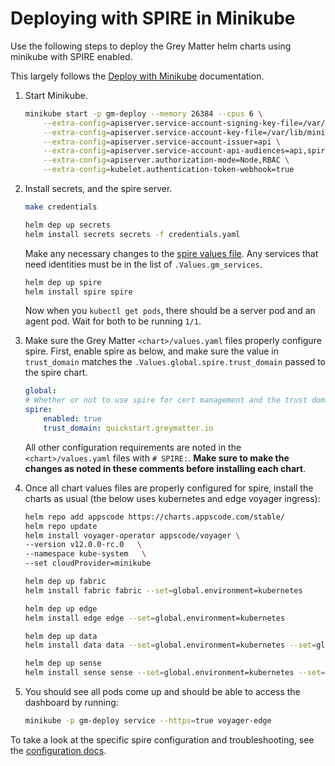 # Deploying with SPIRE in Minikube

Use the following steps to deploy the Grey Matter helm charts using minikube with SPIRE enabled.

This largely follows the [Deploy with Minikube](../Deploy%20with%20Minikube.md) documentation.

1. Start Minikube.

    ```bash
    minikube start -p gm-deploy --memory 26384 --cpus 6 \
        --extra-config=apiserver.service-account-signing-key-file=/var/lib/minikube/certs/sa.key \
        --extra-config=apiserver.service-account-key-file=/var/lib/minikube/certs/sa.pub \
        --extra-config=apiserver.service-account-issuer=api \
        --extra-config=apiserver.service-account-api-audiences=api,spire-server \
        --extra-config=apiserver.authorization-mode=Node,RBAC \
        --extra-config=kubelet.authentication-token-webhook=true
    ```

2. Install secrets, and the spire server.

    ```bash
    make credentials

    helm dep up secrets
    helm install secrets secrets -f credentials.yaml
    ```

    Make any necessary changes to the [spire values file](../../spire/values.yaml).  Any services that need identities must be in the list of `.Values.gm_services`.

    ```bash
    helm dep up spire
    helm install spire spire
    ```

    Now when you `kubectl get pods`, there should be a server pod and an agent pod. Wait for both to be running `1/1`.

3. Make sure the Grey Matter `<chart>/values.yaml` files properly configure spire. First, enable spire as below, and make sure the value in `trust_domain` matches the `.Values.global.spire.trust_domain` passed to the spire chart.

    ```yaml
    global:
    # Whether or not to use spire for cert management and the trust domain
    spire:
        enabled: true
        trust_domain: quickstart.greymatter.io
    ```

    All other configuration requirements are noted in the `<chart>/values.yaml` files with `# SPIRE:`. **Make sure to make the changes as noted in these comments before installing each chart**.

4. Once all chart values files are properly configured for spire, install the charts as usual (the below uses kubernetes and edge voyager ingress):

    ```bash
    helm repo add appscode https://charts.appscode.com/stable/
    helm repo update
    helm install voyager-operator appscode/voyager \
    --version v12.0.0-rc.0   \
    --namespace kube-system   \
    --set cloudProvider=minikube

    helm dep up fabric
    helm install fabric fabric --set=global.environment=kubernetes

    helm dep up edge
    helm install edge edge --set=global.environment=kubernetes

    helm dep up data
    helm install data data --set=global.environment=kubernetes --set=global.waiter.service_account.create=false

    helm dep up sense
    helm install sense sense --set=global.environment=kubernetes --set=global.waiter.service_account.create=false
    ```

5. You should see all pods come up and should be able to access the dashboard by running:

    ```bash
    minikube -p gm-deploy service --https=true voyager-edge
    ```

To take a look at the specific spire configuration and troubleshooting, see the [configuration docs](./configuration.md).

